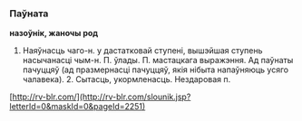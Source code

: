 ### Паўната
**назоўнік, жаночы род**

1. Наяўнасць чаго-н. у дастатковай ступені, вышэйшая ступень насычанасці чым-н. П. ўлады. П. мастацкага выражэння. Ад паўнаты пачуццяў (ад празмернасці пачуццяў, якія нібыта напаўняюць усяго чалавека). 2. Сытасць, укормленасць. Нездаровая п.

<a rel="author">[http://rv-blr.com/](http://rv-blr.com/slounik.jsp?letterId=0&maskId=0&pageId=2251)</a>

